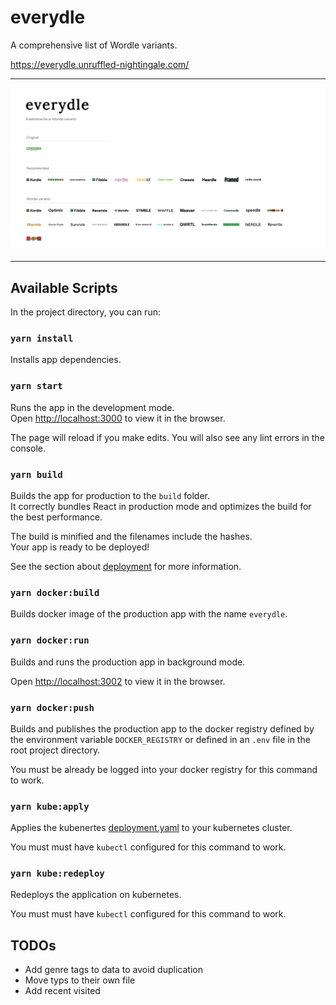 # everydle


A comprehensive list of Wordle variants.

https://everydle.unruffled-nightingale.com/


-------

![Alt Text](./docs/screenshot.png)

-------




## Available Scripts

In the project directory, you can run:

### `yarn install`

Installs app dependencies.

### `yarn start`

Runs the app in the development mode.\
Open [http://localhost:3000](http://localhost:3000) to view it in the browser.

The page will reload if you make edits.
You will also see any lint errors in the console.

### `yarn build`

Builds the app for production to the `build` folder.\
It correctly bundles React in production mode and optimizes the build for the best performance.

The build is minified and the filenames include the hashes.\
Your app is ready to be deployed!

See the section about [deployment](https://facebook.github.io/create-react-app/docs/deployment) for more information.

### `yarn docker:build`

Builds docker image of the production app with the name `everydle`.

### `yarn docker:run`

Builds and runs the production app in background mode. 

Open [http://localhost:3002](http://localhost:3002) to view it in the browser.

### `yarn docker:push`

Builds and publishes the production app to the docker registry defined by the environment variable `DOCKER_REGISTRY`
or defined in an `.env` file in the root project directory.

You must be already be logged into your docker registry for this command to work. 

### `yarn kube:apply`

Applies the kubenertes [deployment.yaml](./kube/deployment.yaml) to your kubernetes cluster.

You must must have `kubectl` configured for this command to work.

### `yarn kube:redeploy`

Redeploys the application on kubernetes.

You must must have `kubectl` configured for this command to work.


## TODOs

- Add genre tags to data to avoid duplication
- Move typs to their own file
- Add recent visited
